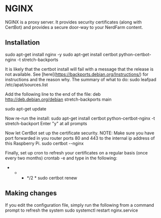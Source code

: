 # NGINX
NGINX is a proxy server.  It provides security certificates (along with CertBot) and provides a secure door-way to your NerdFarm content.

## Installation
sudo apt-get install nginx -y
sudo apt-get install certbot python-certbot-nginx -t stretch-backports

It is likely that the certbot install will fail with a message that the release is not available.  See [here[(https://backports.debian.org/Instructions/) for instructions and the reason why.  The summary of what to do:
sudo leafpad /etc/apat/sources.list

Add the following line to the end of the file:
deb http://deb.debian.org/debian stretch-backports main

sudo apt-get update

Now re-run the install:
sudo apt-get install certbot python-certbot-nginx -t stretch-backport
Enter "y" at all prompts

Now let CertBot set up the certificate security.
NOTE: Make sure you have port forwarded in you router ports 80 and 443 to the internal  ip address of this Raspberry Pi.
sudo certbot --nginx

Finally, set up cron to refresh your certificates on a regular basis (once every two months)
crontab -e
and type in the following:
* * * */2 * sudo certbot renew


## Making changes
If you edit the configuration file, simply run the following from a command prompt to refresh the system
sudo systemctl restart nginx.service